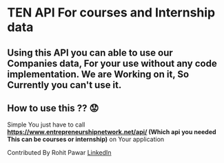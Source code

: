 # TEN API For courses and Internship data
## Using this API you can able to use our Companies data, For your use without any code implementation. We are Working on it, So Currently you can't use it.

## How to use this ?? :worried:
Simple You just have to call **https://www.entrepreneurshipnetwork.net/api/ (Which api you needed This can be courses or internship)** on Your application




Contributed By 
Rohit Pawar
[LinkedIn](https://www.linkedin.com/in/rohit-pawar-1a18481b2/)
